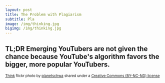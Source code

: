 ```yaml
---
layout: post
title: The Problem with Plagiarism
subtitle: Pla
image: /img/thinking.jpg
bigimg: /img/thinking.jpg
---
```

## TL;DR Emerging YouTubers are not given the chance because YouTube's algorithm favors the bigger, more popular YouTubers.

<small> <a title="Think" href="https://flickr.com/photos/planetschwa/99535218">Think</a> flickr photo by <a href="https://flickr.com/people/planetschwa">planetschwa</a> shared under a <a href="https://creativecommons.org/licenses/by-nc-nd/2.0/">Creative Commons (BY-NC-ND) license</a> </small>

